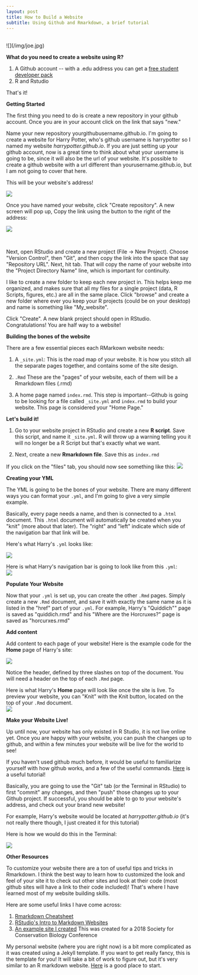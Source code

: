 ```yaml
---
layout: post
title: How to Build a Website
subtitle: Using Github and Rmarkdown, a brief tutorial
---
```


<br>
![](/img/joe.jpg)

<br>


**What do you need to create a website using R?** 

1. A Github account -- with a .edu  address you can get a [free student developer pack](https://help.github.com/articles/applying-for-a-student-developer-pack/)
2. R and Rstudio

That's it! 


**Getting Started** 

The first thing you need to do is create a new repository in your github account. Once you are in your account click on the link that says "new."

Name your new repository yourgithubusername.github.io. I'm going to create a website for Harry Potter, who's github username is harrypotter so I named my website *harrypotter.github.io*. If you are just setting up your github account, now is a great time to think about what your username is going to be, since it will also be the url of your website. It's possible to create a github website with a url different than yourusername.github.io, but I am not going to cover that here. 

This will be your website's address!

![](/img/step1.JPG)

Once you have named your website, click "Create repository". A new screen will pop up, Copy the link using the button to the right of the address:

![](/img/step2.JPG)

<br>

Next, open RStudio and create a new project (File -> New Project). Choose "Version Control", then "Git", and then copy the link into the space that say "Repository URL". Next, hit tab. That will copy the name of your website into the "Project Directory Name" line, which is important for continuity. 

I like to create a new folder to keep each new project in. This helps keep me organized, and makes sure that all my files for a single project (data, R Scripts, figures, etc.) are all in the same place. Click "browse" and create a new folder where ever you keep your R projects (could be on your desktop) and name is something like "My_website". 

Click "Create". A new blank project should open in RStudio. Congratulations! You are half way to a website! 

**Building the bones of the website** 

There are a few essential pieces each RMarkown website needs: 

1. A `_site.yml`: This is the road map of your website. It is how you stitch all the separate pages together, and contains some of the site design. 

2. `.Rmd` These are the "pages" of your website, each of them will be a Rmarkdown files (.rmd)

3. A home page named `index.rmd`. This step is important--Github is going to be looking for a file called `_site.yml` and `index.rmd` to build your website. This page is considered your "Home Page." 

**Let's build it!** 

1. Go to your website project in RStudio and create a new **R script**. Save this script, and name it `_site.yml`. R will throw up a warning telling you it will no longer be a R Script but that's exactly what we want. 

2. Next, create a new **Rmarkdown file**. Save this as `index.rmd`

If you click on the "files" tab, you should now see something like this:
![](/img/step3.JPG)

**Creating your YML**

The YML is going to be the bones of your website. There are many different ways you can format your `.yml`, and I'm going to give a very simple example. 

Basically, every page needs a name, and then is connected to a `.html` document. This `.html` document will automatically be created when you "knit" (more about that later). The "right" and "left" indicate which side of the navigation bar that link will be.

Here's what Harry's `.yml` looks like:

![](/img/yml_harry.JPG)


Here is what Harry's navigation bar is going to look like from this `.yml`:
<br>
![](/img/step5.JPG)

**Populate Your Website**

Now that your `.yml` is set up, you can create the other `.Rmd` pages. Simply create a new `.Rmd` document, and save it with exactly the same name as it is listed in the "href" part of your `.yml`. For example, Harry's "Quiddich"" page is saved as "quiddich.rmd" and his "Where are the Horcruxes?" page is saved as "horcurxes.rmd" 

**Add content**

Add content to each page of your website! Here is the example code for the **Home** page of Harry's site: 

![](/img/harry_index.JPG)

Notice the header, defined by three slashes on top of the document. You will need a header on the top of each `.Rmd` page.

Here is what Harry's **Home** page will look like once the site is live. To preview your website, you can "Knit" with the Knit button, located on the top of your `.Rmd` document.
<br>
![](/img/hp.JPG)

**Make your Website Live!** 

Up until now, your website has only existed in R Studio, it is not live online yet. Once you are happy with your website, you can push the changes up to github, and within a few minutes your website will be live for the world to see! 

If you haven't used github much before, it would be useful to familiarize yourself with how github works, and a few of the useful commands. [Here](http://r-bio.github.io/intro-git-rstudio/) is a useful tutorial! 

Basically, you are going to use the "Git" tab (or the Terminal in RStudio) to first "commit" any changes, and then "push" those changes up to your Github project. If successful, you should be able to go to your website's address, and check out your brand new website! 

For example, Harry's website would be located at *harrypotter.github.io* (it's not really there though, I just created it for this tutorial)

Here is how we would do this in the Terminal:

![](/img/git.JPG)


**Other Resources**

To customize your website there are a ton of useful tips and tricks in Rmarkdown. I think the best way to learn how to customized the look and feel of your site it to check out other sites and look at their code (most github sites will have a link to their code included)! That's where I have learned most of my website building skills. 

Here are some useful links I have come across: 

1. [Rmarkdown Cheatsheet](https://www.rstudio.com/wp-content/uploads/2015/02/rmarkdown-cheatsheet.pdf)
2. [RStudio's Intro to Markdown Websites](https://rmarkdown.rstudio.com/lesson-13.html)
3. [An example site I created](https://bacbs-davis-2018.github.io/) This was created for a 2018 Society for Conservation Biology Conference

My personal website (where you are right now) is a bit more complicated as it was created using a Jekyll template. If you want to get really fancy, this is the template for you! It will take a bit of work to figure out, but it's very similar to an R markdown website. [Here](https://jekyllrb.com/) is a good place to start. 

